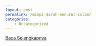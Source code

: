 ```yaml
---
layout: post
permalink: /mimpi-darah-menurut-islam/
categories:
    - Uncategorized
---
```


[Baca Selengkapnya](/08)